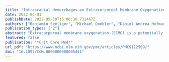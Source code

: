 ```yaml
---
title: "Intracranial Hemorrhages on Extracorporeal Membrane Oxygenation: Differences Between COVID-19 and Other Viral Acute Respiratory Distress Syndrome"
date: 2022-06-01
publishDate: 2022-05-30T15:00:36.731467Z
authors: ["Benjamin Seeliger", "Michael Doebler", "Daniel Andrea Hofmaenner", "Pedro D. Wendel-Garcia", "Reto A. Schuepbach", "Julius J. Schmidt", "Tobias Welte", "Marius M. Hoeper", "Hans-Jörg Gillmann", "Christian Kuehn", "Stefan Felix Ehrentraut", "Jens-Christian Schewe", "Christian Putensen", "Klaus Stahl", "Christian Bode", "Sascha David"]
publication_types: ["2"]
abstract: "Extracorporeal membrane oxygenation (ECMO) is a potentially lifesaving procedure in acute respiratory distress syndrome (ARDS) due to COVID-19. Previous studies have shown a high prevalence of clinically silent cerebral microbleeds in patients with COVID-19. Based on this fact, together with the hemotrauma and the requirement of therapeutic anticoagulation on ECMO support, we hypothesized an increased risk of intracranial hemorrhages (ICHs). We analyzed ICH occurrence rate, circumstances and clinical outcome in patients that received ECMO support due to COVID-19–induced ARDS in comparison to viral non-COVID-19–induced ARDS intracerebral hemorrhage."
featured: false
publication: "*Crit Care Med*"
url_pdf: "https://www.ncbi.nlm.nih.gov/pmc/articles/PMC9112509/"
doi: "10.1097/CCM.0000000000005441"
---
```


